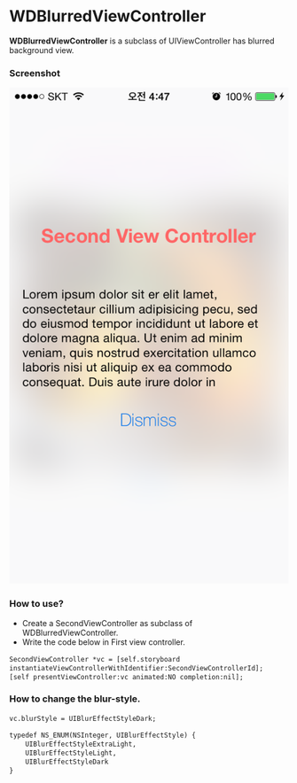 # WDBlurredViewController

**WDBlurredViewController** is a subclass of UIViewController has blurred background view.

### Screenshot
![Screenshot01](https://raw.githubusercontent.com/KimDarren/WDBlurredViewController/master/Screenshots/IMG_6389.PNG)

### How to use?

- Create a SecondViewController as subclass of WDBlurredViewController.
- Write the code below in First view controller.
```
SecondViewController *vc = [self.storyboard instantiateViewControllerWithIdentifier:SecondViewControllerId];
[self presentViewController:vc animated:NO completion:nil];
```

### How to change the blur-style.

```
vc.blurStyle = UIBlurEffectStyleDark;
```

```
typedef NS_ENUM(NSInteger, UIBlurEffectStyle) {
    UIBlurEffectStyleExtraLight,
    UIBlurEffectStyleLight,
    UIBlurEffectStyleDark
}
```
